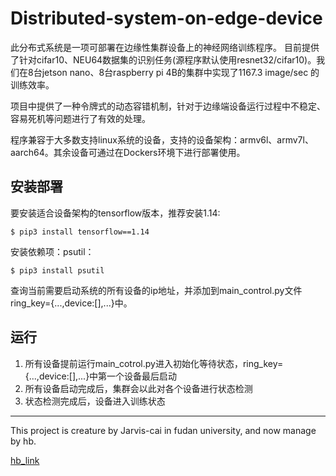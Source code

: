 # Distributed-system-on-edge-device

此分布式系统是一项可部署在边缘性集群设备上的神经网络训练程序。 目前提供了针对cifar10、NEU64数据集的识别任务(源程序默认使用resnet32/cifar10)。我们在8台jetson nano、8台raspberry pi 4B的集群中实现了1167.3 image/sec 的训练效率。

项目中提供了一种令牌式的动态容错机制，针对于边缘端设备运行过程中不稳定、容易死机等问题进行了有效的处理。

程序兼容于大多数支持linux系统的设备，支持的设备架构：armv6l、armv7l、aarch64。其余设备可通过在Dockers环境下进行部署使用。

## 安装部署

要安装适合设备架构的tensorflow版本，推荐安装1.14:
```
$ pip3 install tensorflow==1.14
```
安装依赖项：psutil：
```
$ pip3 install psutil
```

查询当前需要启动系统的所有设备的ip地址，并添加到main_control.py文件 ring_key={...,device:[],...}中。

## 运行

1. 所有设备提前运行main_cotrol.py进入初始化等待状态，ring_key={...,device:[],...}中第一个设备最后启动
2. 所有设备启动完成后，集群会以此对各个设备进行状态检测
3. 状态检测完成后，设备进入训练状态

----
This project is creature by Jarvis-cai in fudan university, and now manage by hb. 

[hb_link](https://github.com/hb0019/-Distributed-system-on-edge-device)
